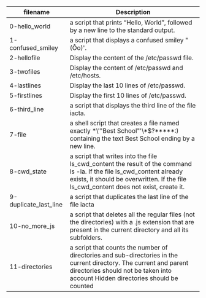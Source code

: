 |filename | Description |
|---------|-------------|
|0-hello_world |  a script that prints “Hello, World”, followed by a new line to the standard output.|
|1-confused_smiley | a script that displays a confused smiley "(Ôo)'.|
|2-hellofile | Display the content of the /etc/passwd file.|
|3-twofiles | Display the content of /etc/passwd and /etc/hosts.|
|4-lastlines | Display the last 10 lines of /etc/passwd.|
|5-firstlines | Display the first 10 lines of /etc/passwd.|
|6-third_line |  a script that displays the third line of the file iacta.|
|7-file |  a shell script that creates a file named exactly \*\\'"Best School"\'\\*$\?\*\*\*\*\*:) containing the text Best School ending by a new line.|
|8-cwd_state | a script that writes into the file ls_cwd_content the result of the command ls -la. If the file ls_cwd_content already exists, it should be overwritten. If the file ls_cwd_content does not exist, create it.|
|9-duplicate_last_line | a script that duplicates the last line of the file iacta|
|10-no_more_js | a script that deletes all the regular files (not the directories) with a .js extension that are present in the current directory and all its subfolders.|
|11-directories | a script that counts the number of directories and sub-directories in the current directory. The current and parent directories should not be taken into account Hidden directories should be counted|
